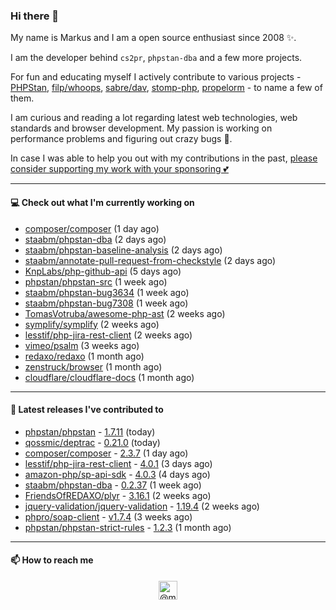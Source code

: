 ### Hi there 👋



My name is Markus and I am a open source enthusiast since 2008 ✨.

I am the developer behind `cs2pr`, `phpstan-dba` and a few more projects.

For fun and educating myself I actively contribute to various projects - [PHPStan](https://github.com/phpstan/phpstan-src), [filp/whoops](https://github.com/filp/whoops), [sabre/dav](https://github.com/sabre-io/dav), [stomp-php](https://github.com/stomp-php/stomp-php), [propelorm](https://github.com/propelorm) - to name a few of them.

I am curious and reading a lot regarding latest web technologies, web standards and browser development. My passion is working on performance problems and figuring out crazy bugs 🐜.

In case I was able to help you out with my contributions in the past, [please consider supporting my work with your sponsoring 💕](https://github.com/sponsors/staabm)


---

#### 💻 Check out what I'm currently working on

- [composer/composer](https://github.com/composer/composer) (1 day ago)
- [staabm/phpstan-dba](https://github.com/staabm/phpstan-dba) (2 days ago)
- [staabm/phpstan-baseline-analysis](https://github.com/staabm/phpstan-baseline-analysis) (2 days ago)
- [staabm/annotate-pull-request-from-checkstyle](https://github.com/staabm/annotate-pull-request-from-checkstyle) (2 days ago)
- [KnpLabs/php-github-api](https://github.com/KnpLabs/php-github-api) (5 days ago)
- [phpstan/phpstan-src](https://github.com/phpstan/phpstan-src) (1 week ago)
- [staabm/phpstan-bug3634](https://github.com/staabm/phpstan-bug3634) (1 week ago)
- [staabm/phpstan-bug7308](https://github.com/staabm/phpstan-bug7308) (1 week ago)
- [TomasVotruba/awesome-php-ast](https://github.com/TomasVotruba/awesome-php-ast) (2 weeks ago)
- [symplify/symplify](https://github.com/symplify/symplify) (2 weeks ago)
- [lesstif/php-jira-rest-client](https://github.com/lesstif/php-jira-rest-client) (2 weeks ago)
- [vimeo/psalm](https://github.com/vimeo/psalm) (3 weeks ago)
- [redaxo/redaxo](https://github.com/redaxo/redaxo) (1 month ago)
- [zenstruck/browser](https://github.com/zenstruck/browser) (1 month ago)
- [cloudflare/cloudflare-docs](https://github.com/cloudflare/cloudflare-docs) (1 month ago)

---

#### 🔭 Latest releases I've contributed to

- [phpstan/phpstan](https://github.com/phpstan/phpstan) - [1.7.11](https://github.com/phpstan/phpstan/releases/tag/1.7.11) (today)
- [qossmic/deptrac](https://github.com/qossmic/deptrac) - [0.21.0](https://github.com/qossmic/deptrac/releases/tag/0.21.0) (today)
- [composer/composer](https://github.com/composer/composer) - [2.3.7](https://github.com/composer/composer/releases/tag/2.3.7) (1 day ago)
- [lesstif/php-jira-rest-client](https://github.com/lesstif/php-jira-rest-client) - [4.0.1](https://github.com/lesstif/php-jira-rest-client/releases/tag/4.0.1) (3 days ago)
- [amazon-php/sp-api-sdk](https://github.com/amazon-php/sp-api-sdk) - [4.0.3](https://github.com/amazon-php/sp-api-sdk/releases/tag/4.0.3) (4 days ago)
- [staabm/phpstan-dba](https://github.com/staabm/phpstan-dba) - [0.2.37](https://github.com/staabm/phpstan-dba/releases/tag/0.2.37) (1 week ago)
- [FriendsOfREDAXO/plyr](https://github.com/FriendsOfREDAXO/plyr) - [3.16.1](https://github.com/FriendsOfREDAXO/plyr/releases/tag/3.16.1) (2 weeks ago)
- [jquery-validation/jquery-validation](https://github.com/jquery-validation/jquery-validation) - [1.19.4](https://github.com/jquery-validation/jquery-validation/releases/tag/1.19.4) (2 weeks ago)
- [phpro/soap-client](https://github.com/phpro/soap-client) - [v1.7.4](https://github.com/phpro/soap-client/releases/tag/v1.7.4) (3 weeks ago)
- [phpstan/phpstan-strict-rules](https://github.com/phpstan/phpstan-strict-rules) - [1.2.3](https://github.com/phpstan/phpstan-strict-rules/releases/tag/1.2.3) (1 month ago)

---

#### 📫 How to reach me

<p align="center">
<a href="https://twitter.com/@markusstaab" target="blank"><img align="center" src="https://cdn.jsdelivr.net/npm/simple-icons@3.0.1/icons/twitter.svg" alt="@markusstaab" height="30" width="30" /></a>
</p>
